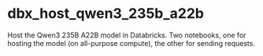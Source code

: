 # dbx_host_qwen3_235b_a22b
Host the Qwen3 235B A22B model in Databricks. Two notebooks, one for hosting the model (on all-purpose compute), the other for sending requests. 
